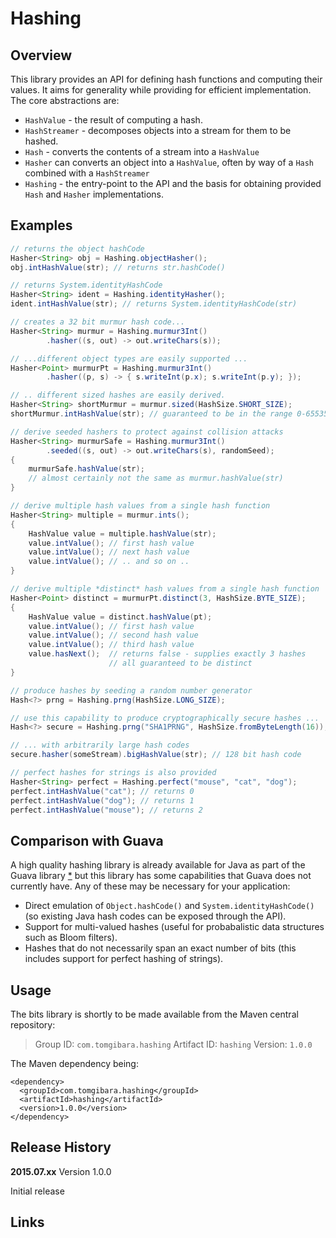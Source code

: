 Hashing
=======

Overview
--------

This library provides an API for defining hash functions and computing their values. It aims for generality while providing for efficient implementation. The core abstractions are:

 * `HashValue` - the result of computing a hash.
 * `HashStreamer` - decomposes objects into a stream for them to be hashed. 
 * `Hash` - converts the contents of a stream into a `HashValue`
 * `Hasher` can converts an object into a `HashValue`, often by way of a `Hash` combined with a `HashStreamer`
 * `Hashing` - the entry-point to the API and the basis for obtaining provided `Hash` and `Hasher` implementations.

Examples
--------

```java
// returns the object hashCode
Hasher<String> obj = Hashing.objectHasher();
obj.intHashValue(str); // returns str.hashCode()

// returns System.identityHashCode
Hasher<String> ident = Hashing.identityHasher();
ident.intHashValue(str); // returns System.identityHashCode(str)

// creates a 32 bit murmur hash code...
Hasher<String> murmur = Hashing.murmur3Int()
		.hasher((s, out) -> out.writeChars(s));

// ...different object types are easily supported ...
Hasher<Point> murmurPt = Hashing.murmur3Int()
		.hasher((p, s) -> { s.writeInt(p.x); s.writeInt(p.y); });

// .. different sized hashes are easily derived.
Hasher<String> shortMurmur = murmur.sized(HashSize.SHORT_SIZE);
shortMurmur.intHashValue(str); // guaranteed to be in the range 0-65535

// derive seeded hashers to protect against collision attacks
Hasher<String> murmurSafe = Hashing.murmur3Int()
		.seeded((s, out) -> out.writeChars(s), randomSeed);
{
	murmurSafe.hashValue(str);
	// almost certainly not the same as murmur.hashValue(str)
}

// derive multiple hash values from a single hash function
Hasher<String> multiple = murmur.ints();
{
	HashValue value = multiple.hashValue(str);
	value.intValue(); // first hash value
	value.intValue(); // next hash value
	value.intValue(); // .. and so on ..
}

// derive multiple *distinct* hash values from a single hash function
Hasher<Point> distinct = murmurPt.distinct(3, HashSize.BYTE_SIZE);
{
	HashValue value = distinct.hashValue(pt);
	value.intValue(); // first hash value
	value.intValue(); // second hash value
	value.intValue(); // third hash value
	value.hasNext();  // returns false - supplies exactly 3 hashes
	                  // all guaranteed to be distinct
}

// produce hashes by seeding a random number generator
Hash<?> prng = Hashing.prng(HashSize.LONG_SIZE);

// use this capability to produce cryptographically secure hashes ...
Hash<?> secure = Hashing.prng("SHA1PRNG", HashSize.fromByteLength(16));

// ... with arbitrarily large hash codes
secure.hasher(someStream).bigHashValue(str); // 128 bit hash code

// perfect hashes for strings is also provided
Hasher<String> perfect = Hashing.perfect("mouse", "cat", "dog");
perfect.intHashValue("cat"); // returns 0
perfect.intHashValue("dog"); // returns 1
perfect.intHashValue("mouse"); // returns 2
```

Comparison with Guava
---------------------

A high quality hashing library is already available for Java as part of the Guava library [*][0]
but this library has some capabilities that Guava does not currently have.
Any of these may be necessary for your application:

 * Direct emulation of `Object.hashCode()` and `System.identityHashCode()` (so existing Java hash codes can be exposed through the API).
 * Support for multi-valued hashes (useful for probabalistic data structures such as Bloom filters).
 * Hashes that do not necessarily span an exact number of bits (this includes support for perfect hashing of strings).

Usage
-----

The bits library is shortly to be made available from the Maven
central repository:

> Group ID:    `com.tomgibara.hashing`
> Artifact ID: `hashing`
> Version:     `1.0.0`

The Maven dependency being:

    <dependency>
      <groupId>com.tomgibara.hashing</groupId>
      <artifactId>hashing</artifactId>
      <version>1.0.0</version>
    </dependency>

Release History
---------------

**2015.07.xx** Version 1.0.0

Initial release

Links
-----

[0]: https://github.com/google/guava
